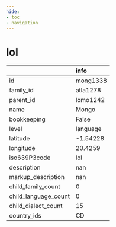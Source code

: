 ```yaml
---
hide:
- toc
- navigation
---
```

# lol
|                      | info     |
|:---------------------|:---------|
| id                   | mong1338 |
| family_id            | atla1278 |
| parent_id            | lomo1242 |
| name                 | Mongo    |
| bookkeeping          | False    |
| level                | language |
| latitude             | -1.54228 |
| longitude            | 20.4259  |
| iso639P3code         | lol      |
| description          | nan      |
| markup_description   | nan      |
| child_family_count   | 0        |
| child_language_count | 0        |
| child_dialect_count  | 15       |
| country_ids          | CD       |